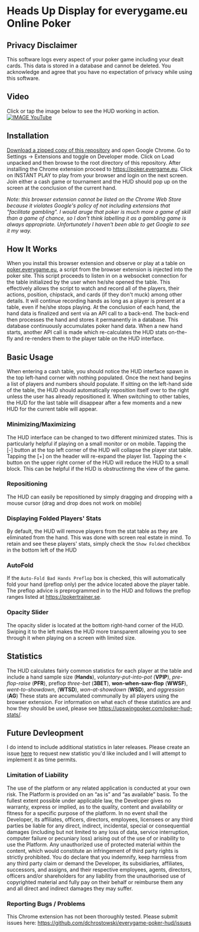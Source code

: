 # Heads Up Display for everygame.eu Online Poker ###

## Privacy Disclaimer
This software logs every aspect of your poker game including your dealt cards.  This data is stored in a database and cannot be deleted.  You acknowledge and agree that you have no expectation of privacy while using this software.

## Video
Click or tap the image below to see the HUD working in action.<br/>
[![IMAGE YouTube](https://img.youtube.com/vi/0H_7ni6yq-Y/0.jpg)](https://www.youtube.com/watch?v=0H_7ni6yq-Y)
## Installation
[Download a zipped copy of this repository](https://github.com/dchrostowski/everygame-poker-hud/archive/refs/heads/master.zip) and open Google Chrome.  Go to Settings -> Extensions and toggle on Developer mode.  Click on Load unpacked and then browse to the root directory of this repository. After installing the Chrome extension proceed to https://poker.evergame.eu.  Click on INSTANT PLAY to play from your browser and login on the next screen. Join either a cash game or tournament and the HUD should pop up on the screen at the conclusion of the current hand.

*Note: this browser extension cannot be listed on the Chrome Web Store because it violates Google's policy of not including extensions that "facilitate gambling".  I would aruge that poker is much more a game of skill than a game of chance, so I don't think labelling it as a gambling game is always appropriate.  Unfortunately I haven't been able to get Google to see it my way.*

## How It Works
When you install this browser extension and observe or play at a table on [poker.everygame.eu](https://poker.everygame.eu), a script from the browser extension is injected into the poker site.  This script proceeds to listen in on a websocket connection for the table initialized by the user when he/she opened the table.  This effectively allows the script to watch and record all of the players, their actions, position, chipstack, and cards (if they don't muck) among other details.  It will continue recording hands as long as a player is present at a table, even if he/she stops playing.  At the conclusion of each hand, the hand data is finalized and sent via an API call to a back-end. The back-end then processes the hand and stores it permanently in a database.  This database continuously accumulates poker hand data.  When a new hand starts, another API call is made which re-calculates the HUD stats on-the-fly and re-renders them to the player table on the HUD interface.

## Basic Usage
When entering a cash table, you should notice the HUD interface spawn in the top left-hand corner with nothing populated.  Once the next hand begins a list of players and numbers should populate.  If sitting on the left-hand side of the table, the HUD should automatically reposition itself over to the right unless the user has already repositioned it.  When switching to other tables, the HUD for the last table will disappear after a few moments and a new HUD for the current table will appear.

### Minimizing/Maximizing
The HUD interface can be changed to two different minimized states.  This is particularly helpful if playing on a small monitor or on mobile.  Tapping the [-] button at the top left corner of the HUD will collapse the player stat table.  Tapping the [+] on the header will re-expand the player list.  Tapping the < button on the upper right corner of the HUD will reduce the HUD to a small block. This can be helpful if the HUD is obstructinmg the view of the game.

### Repositioning
The HUD can easily be repositioned by simply dragging and dropping with a mouse cursor (drag and drop does not work on mobile)

### Displaying Folded Players' Stats
By default, the HUD will remove players from the stat table as they are eliminated from the hand.  This was done with screen real estate in mind.  To retain and see these players' stats, simply check the `Show Folded` checkbox in the bottom left of the HUD

### AutoFold
If the `Auto-Fold Bad Hands Preflop` box is checked, this will automatically fold your hand (preflop only) per the advice located above the player table.  The preflop advice is preprogrammed in to the HUD and follows the preflop ranges listed at https://pokertrainer.se. 

### Opacity Slider
The opacity slider is located at the bottom right-hand corner of the HUD.  Swiping it to the left makes the HUD more transparent allowing you to see through it when playing on a screen with limited size.

## Statistics
The HUD calculates fairly common statistics for each player at the table and include a hand sample size (**Hands**), *voluntary-put-into-pot* (**VPIP**), *pre-flop-raise* (**PFR**), preflop *three-bet* (**3BET**), **won-when-saw-flop** (**WWSF**), *went-to-showdown*, (**WTSD**), *won-at-showdown* (**WSD**), and *aggression* (**AG**) These stats are accumulated communally by all players using the browser extension.  For information on what each of these statistics are and how they should be used, please see https://upswingpoker.com/poker-hud-stats/.

## Future Devleopment
I do intend to include additional statistics in later releases.  Please create an issue [here](https://github.com/dchrostowski/everygame-poker-hud/issues) to request new statistic you'd like included and I will attempt to implement it as time permits.


### Limitation of Liability
The use of the platform or any related application is conducted at your own risk. The Platform is provided on an “as is” and “as available” basis. To the fullest extent possible under applicable law, the Developer gives no warranty, express or implied, as to the quality, content and availability or fitness for a specific purpose of the platform. In no event shall the Developer, its affiliates, officers, directors, employees, licensees or any third parties be liable for any direct, indirect, incidental, special or consequential damages (including but not limited to any loss of data, service interruption, computer failure or pecuniary loss) arising out of the use of or inability to use the Platform. Any unauthorized use of protected material within the content, which would constitute an infringement of third party rights is strictly prohibited. You do declare that you indemnify, keep harmless from any third party claim or demand the Developer, its subsidiaries, affiliates, successors, and assigns, and their respective employees, agents, directors, officers and/or shareholders for any liability from the unauthorised use of copyrighted material and fully pay on their behalf or reimburse them any and all direct and indirect damages they may suffer.

### Reporting Bugs / Problems
This Chrome extension has not been thoroughly tested.  Please submit issues here:
https://github.com/dchrostowski/everygame-poker-hud/issues

